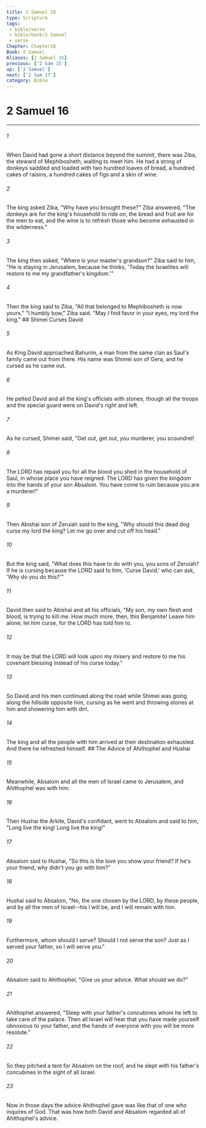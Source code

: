 ```yaml
---
title: 2 Samuel 16
type: Scripture
tags:
 - bible/verse
 - bible/book/2 Samuel
 - verse
Chapter: Chapter16
Book: 2 Samuel
Aliases: [2 Samuel 16]
previous: ['2 Sam 15']
up: ['2 Samuel']
next: ['2 Sam 17']
category: Bible
---
```

# 2 Samuel 16

***


###### 1 
When David had gone a short distance beyond the summit, there was Ziba, the steward of Mephibosheth, waiting to meet him. He had a string of donkeys saddled and loaded with two hundred loaves of bread, a hundred cakes of raisins, a hundred cakes of figs and a skin of wine. 

###### 2 
The king asked Ziba, "Why have you brought these?" Ziba answered, "The donkeys are for the king's household to ride on, the bread and fruit are for the men to eat, and the wine is to refresh those who become exhausted in the wilderness." 

###### 3 
The king then asked, "Where is your master's grandson?" Ziba said to him, "He is staying in Jerusalem, because he thinks, 'Today the Israelites will restore to me my grandfather's kingdom.'" 

###### 4 
Then the king said to Ziba, "All that belonged to Mephibosheth is now yours." "I humbly bow," Ziba said. "May I find favor in your eyes, my lord the king." ## Shimei Curses David 

###### 5 
As King David approached Bahurim, a man from the same clan as Saul's family came out from there. His name was Shimei son of Gera, and he cursed as he came out. 

###### 6 
He pelted David and all the king's officials with stones, though all the troops and the special guard were on David's right and left. 

###### 7 
As he cursed, Shimei said, "Get out, get out, you murderer, you scoundrel! 

###### 8 
The LORD has repaid you for all the blood you shed in the household of Saul, in whose place you have reigned. The LORD has given the kingdom into the hands of your son Absalom. You have come to ruin because you are a murderer!" 

###### 9 
Then Abishai son of Zeruiah said to the king, "Why should this dead dog curse my lord the king? Let me go over and cut off his head." 

###### 10 
But the king said, "What does this have to do with you, you sons of Zeruiah? If he is cursing because the LORD said to him, 'Curse David,' who can ask, 'Why do you do this?'" 

###### 11 
David then said to Abishai and all his officials, "My son, my own flesh and blood, is trying to kill me. How much more, then, this Benjamite! Leave him alone; let him curse, for the LORD has told him to. 

###### 12 
It may be that the LORD will look upon my misery and restore to me his covenant blessing instead of his curse today." 

###### 13 
So David and his men continued along the road while Shimei was going along the hillside opposite him, cursing as he went and throwing stones at him and showering him with dirt. 

###### 14 
The king and all the people with him arrived at their destination exhausted. And there he refreshed himself. ## The Advice of Ahithophel and Hushai 

###### 15 
Meanwhile, Absalom and all the men of Israel came to Jerusalem, and Ahithophel was with him. 

###### 16 
Then Hushai the Arkite, David's confidant, went to Absalom and said to him, "Long live the king! Long live the king!" 

###### 17 
Absalom said to Hushai, "So this is the love you show your friend? If he's your friend, why didn't you go with him?" 

###### 18 
Hushai said to Absalom, "No, the one chosen by the LORD, by these people, and by all the men of Israel--his I will be, and I will remain with him. 

###### 19 
Furthermore, whom should I serve? Should I not serve the son? Just as I served your father, so I will serve you." 

###### 20 
Absalom said to Ahithophel, "Give us your advice. What should we do?" 

###### 21 
Ahithophel answered, "Sleep with your father's concubines whom he left to take care of the palace. Then all Israel will hear that you have made yourself obnoxious to your father, and the hands of everyone with you will be more resolute." 

###### 22 
So they pitched a tent for Absalom on the roof, and he slept with his father's concubines in the sight of all Israel. 

###### 23 
Now in those days the advice Ahithophel gave was like that of one who inquires of God. That was how both David and Absalom regarded all of Ahithophel's advice. 
